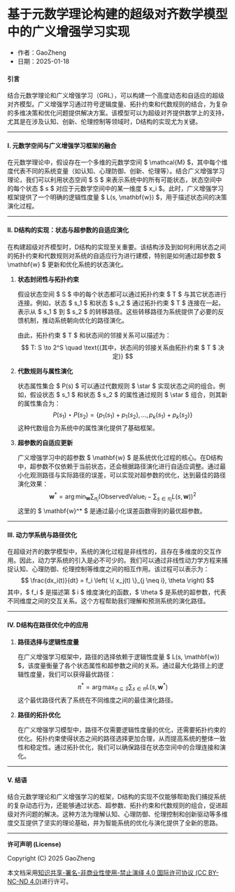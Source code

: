 # **基于元数学理论构建的超级对齐数学模型中的广义增强学习实现**

- 作者：GaoZheng
- 日期：2025-01-18

#### **引言**

结合元数学理论和广义增强学习（GRL），可以构建一个高度动态和自适应的超级对齐模型。广义增强学习通过符号逻辑度量、拓扑约束和代数规则的结合，为复杂的多维决策和优化问题提供解决方案。该模型可以为超级对齐提供数学上的支持，尤其是在涉及认知、创新、伦理控制等领域时，D结构的实现尤为关键。

---

#### **I. 元数学空间与广义增强学习框架的融合**

在元数学理论中，假设存在一个多维的元数学空间 $ \mathcal{M} $，其中每个维度代表不同的系统变量（如认知、心理防御、创新、伦理等）。结合广义增强学习理论，我们可以利用状态空间 $ S $ 来表示系统中的所有可能状态，状态空间中的每个状态 $ s $ 对应于元数学空间中的某一维度 $ x_i $。此时，广义增强学习框架提供了一个明确的逻辑性度量 $ L(s, \mathbf{w}) $，用于描述状态间的决策演化过程。

---

#### **II. D结构的实现：状态与超参数的自适应演化**

在构建超级对齐模型时，D结构的实现至关重要。该结构涉及到如何利用状态之间的拓扑约束和代数规则对系统的自适应行为进行建模，特别是如何通过超参数 $ \mathbf{w} $ 更新和优化系统的状态演化。

1. **状态封闭性与拓扑约束**

   假设状态空间 $ S $ 中的每个状态都可以通过拓扑约束 $ T $ 与其它状态进行连接。例如，状态 $ s_1 $ 和状态 $ s_2 $ 通过拓扑约束 $ T $ 连接在一起，表示从 $ s_1 $ 到 $ s_2 $ 的转移路径。这些转移路径为系统提供了必要的反馈机制，推动系统朝向优化的路径演化。

   由此，拓扑约束 $ T $ 和状态间的邻接关系可以描述为：
   $$
   T: S \to 2^S \quad \text{(其中，状态间的邻接关系由拓扑约束 $ T $ 决定)}
   $$

2. **代数规则与属性演化**

   状态属性集合 $ P(s) $ 可以通过代数规则 $ \star $ 实现状态之间的组合。例如，假设状态 $ s_1 $ 和状态 $ s_2 $ 的属性通过规则 $ \star $ 组合，则其新的属性集合为：
   $$
   P(s_1) \star P(s_2) = \{p_1(s_1) + p_1(s_2), \dots, p_k(s_1) + p_k(s_2)\}
   $$
   这种代数组合为系统中的属性演化提供了基础框架。

3. **超参数的自适应更新**

   广义增强学习中的超参数 $ \mathbf{w} $ 是系统优化过程的核心。在D结构中，超参数不仅依赖于当前状态，还会根据路径演化进行自适应调整。通过最小化观测路径与实际路径的误差，可以实现对超参数的优化，达到最佳的路径演化效果：
   $$
   \mathbf{w}^* = \arg\min_{\mathbf{w}} \sum_{\pi_i} \left(\text{ObservedValue}_i - \sum_{s \in \pi_i} L(s, \mathbf{w})\right)^2
   $$
   这里的 $ \mathbf{w}^* $ 是通过最小化误差函数得到的最优超参数。

---

#### **III. 动力学系统与路径优化**

在超级对齐的数学模型中，系统的演化过程是非线性的，且存在多维度的交互作用。因此，动力学系统的引入是必不可少的。我们可以通过非线性动力学方程来捕捉认知、心理防御、伦理控制等维度之间的相互作用。该过程可以表示为：
$$
\frac{dx_i(t)}{dt} = f_i \left( \{ x_j(t) \}_{j \neq i}, \theta \right)
$$
其中，$ f_i $ 是描述第 $ i $ 维度演化的函数，$ \theta $ 是系统的超参数，代表不同维度之间的交互关系。这个方程帮助我们理解和预测系统的演化路径。

---

#### **IV. D结构在路径优化中的应用**

1. **路径选择与逻辑性度量**

   在广义增强学习框架中，路径的选择依赖于逻辑性度量 $ L(s, \mathbf{w}) $，该度量衡量了各个状态属性和超参数之间的关系。通过最大化路径上的逻辑性度量，我们可以获得最优路径：
   $$
   \pi^* = \arg\max_{\pi \subseteq S} \sum_{s \in \pi} L(s, \mathbf{w}^*)
   $$
   这个最优路径代表了系统在不同维度之间的最佳演化路径。

2. **路径的拓扑优化**

   在广义增强学习模型中，路径不仅需要逻辑性度量的优化，还需要拓扑约束的优化。拓扑约束使得状态之间的路径选择更加合理，从而提高系统的整体一致性和稳定性。通过拓扑优化，我们可以确保路径在状态空间中的合理连接和演化。

---

#### **V. 结语**

结合元数学理论和广义增强学习的框架，D结构的实现不仅能够帮助我们捕捉系统的复杂动态行为，还能够通过状态、超参数、拓扑约束和代数规则的组合，促进超级对齐问题的解决。这种方法为理解认知、心理防御、伦理控制和创新驱动等多维度交互提供了坚实的理论基础，并为智能系统的优化与演化提供了全新的思路。

---

**许可声明 (License)**

Copyright (C) 2025 GaoZheng 

本文档采用[知识共享-署名-非商业性使用-禁止演绎 4.0 国际许可协议 (CC BY-NC-ND 4.0)](https://creativecommons.org/licenses/by-nc-nd/4.0/deed.zh-Hans)进行许可。
